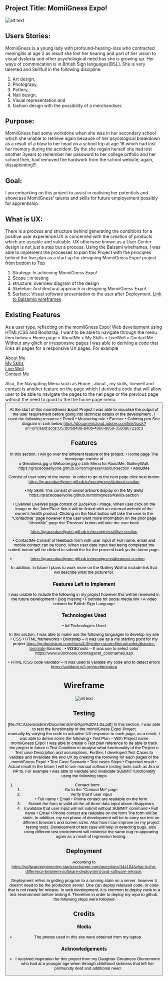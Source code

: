 ## Project Title: MomiiGness Expo!


![alt text](images/mockup.jpeg "Responsive Image") 


## Users Stories:
MomiiGness is a young lady with profound-hearing-loss who contracted meningitis at age 2 as result she lost her hearing and part of her vision to visual dyslexia and other psychological need has she is growing up.
Her ways of commnication is in British Sign languages[BSL].
She is very talented and Skillfull in the following discipline:
1. Art design, 
2. Photograpy,
3. Pottery, 
4. Nail design, 
5. Visual representation and 
6. fashion design with the possibility of a merchandiser.

## Purpose: 
MomiiGness had some workdone when she was in her secondary school which she unable to retrieve again because of her psycological breakdown as a result of a blow to her head on a school trip at age 16 which had lost her memory during the accident. By the she regain herself she had lost another 3years to remember her password to her college prtfolio and her school then, had removed the hardwork from the school website, again, dissapointing!!!

## Goal:
I am embarking on this project to assist in realising her potentials and showcase MomiiGness' talents and skills for future employement possibly for apprentiship

## What is UX:
There is a process and structure behind generating  the conditions for a positive user experience.UX is concerned with the creation of products which are useable and valuable. UX otherwise known as a User Center design is not just a step but a process. Using the Balsami wireframes, I was able to implement the processes to plan this Project with the principles behind the five plan as a start up for designing MomiiGness Expo! project from bottom to Top
1. Strategy: In achieving MomiiGness Expo!
2. Scope : in testing
3. structure: overview diagram of the design
4. Skeleton: Architectural approach in designing MomiiGness Expo!
5. Surface: Visual software presentation to the user after Deployment. 
[Link to Balsamiq wireframes](file:///C:/Users/admin/Documents/webpract/momiigness1.pdf)

## Existing Features
As a user type, reflecting on the momiiGness Expo! Web development using HTML/CSS and Bootstrap, I want to be able to navigate through the menu item below
•	Home page 
•	AboutMe
•	My Skills
•	LiveWell
•	ContactMe 
Without any glitch or irresponsive pages I was able to deriving a code that links all pages for a responsive UX pages. For example
 <div class="col-md3"><a href="https://graceobaellyone.github.io/momigness/#about-section" target="_blank">About Me</a></div>
                                <div class="col-md 3"><a href="https://graceobaellyone.github.io/momigness/#skills-section" target="_blank">My Skills</a></div>
                            <div class="col-md-3"><a href="https://graceobaellyone.github.io/momigness/#live-section" target="_blank">Live Well</a></div>
                        <div class="col-md-3"><a href="https://graceobaellyone.github.io/momigness/#contact-section" target="_blank">Contact Me</a></div>
                    <div class="row justify-content-end mb-5">

Also, the Navigating Menu such as Home , about , my skills, livewell and contact  is another feature on the page which I derived a code that will allow user to be able to navigate the pages to the net page or the previous page without the need to good to the the home page menu. 
                <button class="navbar-toggler" type="button" data-toggle="collapse" data-target="#navbarTogglerDemo01" aria-controls="navbarTogglerDemo01" aria-expanded="false" aria-label="Toggle navigation">
            <span class="navbar-toggler-icon"></span>
        <a class="" onclick="LiveWell"></a>
    <a class="" onclick=""></a>
<div id="button"><a href="index.html"> </a></div>

At the start of this momiiGness Expo! Project I was able to visualise the output of the user requirement before going into technical details of the development . I used the following resource 
•	Pencil
•	Measuring rule 
•	Eareser
•	Coloring pen 
See diagram in Link below 
https://documentcloud.adobe.com/link/track?uri=urn:aaid:scds:US:d6f6b408-a40b-4860-a859-3560a6721dc3

## Features

In this section, I will go over the different feature of the project, 
•	Home page
The homepage consist of  
o	Greatness.jpg 
o	Welcome.jpg
o	Link Menu for AboutMe, GalleryWall, 
https://graceobaellyone.github.io/momigness/#about-section
•	AboutMe

Consist of user story of the owner. In order to go to the next page click next button
https://graceobaellyone.github.io/momigness/#about-section

•	My Skills
This consist of owner artwork display on the My Skills
https://graceobaellyone.github.io/momigness/#skills-section

•	LiveWell
LiveWell page consist of JuicePlus+ image. When user click on the image or the JuicePlus+ link it will be linked with an external website of the owner’s health product. Clicking on the Next button will take the user to the “ContactMe” page however if the user want more information on the prior page “AboutMe” page the ‘Previous’ button will take the user back.

https://graceobaellyone.github.io/momigness/#live-section

•	ContactMe 
Consist of feedback form with user input of Full name, email and mobile contact can be found.  When user date input had being completed the submit button will be clicked to submit the for the proceed back yo the home page.

- https://graceobaellyone.github.io/momigness/#contact-section
 
In addition, in future I plans to work more on the Gallery Wall to include link that will describe what the picture for.

### Features Left to Implement
I was unable to include the following in my project however this will be reviewed in the future development
•	Blog missing 
•	Footnote for social media link
•	A video column for British Sign Language

### Technologies Used

•	## Technologies Used

In this section, I was able to make use the following languages to develop my site  
•	CSS
•	HTML
frameworks
•	Bootstrap – It was use as a my starting point for my project
https://getbootstrap.com/docs/4.0/getting-started/introduction/#starter-template
libraries : 
•	W3Schools – It was use to select color
https://www.w3schools.com/tags/ref_colornames.asp

•	HTML /CSS code validator – It was used to validate my code and to detect errors
https://validator.w3.org/nu/#textarea

# Wireframe
                 
![alt text](images/wireframe.png "Responsive Image") 
                 
                 
## Testing
[file:///C:/Users/admin/Documents/mGXpo%20V1.0a.pdf]
In this section, I was able to test the functionality of the momiiGness Expo! Project  
manually by varying the code to actualise UX response to each page, as a result, I was able to derive some the following 
•	Test Plan – With Project name momiiGness Expo! I was able to create 
o	Test plan reference to be able to track the project in future
o	Test Condition to analyse what functionality of the Project
o	Test case Description and assumptions. 
Further, I developed Test Cases to validate and invalidate the end UX by creating the following for each pages of the momiiGness Expo!
•	Test Case Scenario
•	Test cases Steps
•	Expected result 
•	Actual result
In the future I will to use manual software testing tools such as Jira or HP to. 
For example I was able to validate and invalidate SUBMIT functionality using the following steps
1. Contact form:
    1. Go to the "Contact Me" page
    2. Verify that if user input  
•	Full name 
•	Email 
•	Phone contact are readable on the form
    3. Submit the form to valid all the all three data input above disappears    
   4.  Invalidate that user input will not submit without SUBMIT command
•	Full name 
•	Email 
•	Phone contact are readable on the form
The form will be static.
In addition, my net phase of development will be to carry out test on different browsers and screen sizes. Also how I can improve on my project testing tools. Development of test case will help in detecting bugs, also using different test environment will minimise the same bug re-appearing again as a result of regression testing. 

## Deployment

According to
 https://softwareengineering.stackexchange.com/questions/344184/what-is-the-difference-between-software-deployment-and-software-release.

Deployment refers to getting program to a running state on a server, however it doesn't need to be the production server. One can  deploy released code, or code that is not  ready for release. In web development, it is common to deploy code to a test environment before testing it. Therefore in order to deploy my repo to github, the following steps were followed

## Credits



### Media
- The photos used in this site were obtained from my laptop

### Acknowledgements

- I received inspiration for this project from my Daughter Greatness Olorunmomi who had at a younger age when through childhood sickness that left her profoundly deaf and additional need
